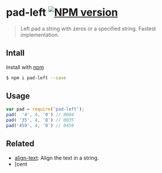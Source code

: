 # pad-left [![NPM version](https://badge.fury.io/js/pad-left.svg)](http://badge.fury.io/js/pad-left)

> Left pad a string with zeros or a specified string. Fastest implementation.

## Intall

Install with [npm](https://www.npmjs.com/)

```sh
$ npm i pad-left --save
```

## Usage

```js
var pad = require('pad-left');
pad(  '4', 4, '0') // 0004
pad( '35', 4, '0') // 0035
pad('459', 4, '0') // 0459
```

## Related

* [align-text](https://github.com/jonschlinkert/align-text): Align the text in a string.
* [cent